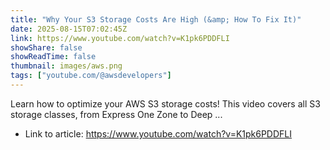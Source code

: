 ```yaml
---
title: "Why Your S3 Storage Costs Are High (&amp; How To Fix It)"
date: 2025-08-15T07:02:45Z
link: https://www.youtube.com/watch?v=K1pk6PDDFLI
showShare: false
showReadTime: false
thumbnail: images/aws.png
tags: ["youtube.com/@awsdevelopers"]
---
```

Learn how to optimize your AWS S3 storage costs! This video covers all S3 storage classes, from Express One Zone to Deep ...

- Link to article: https://www.youtube.com/watch?v=K1pk6PDDFLI